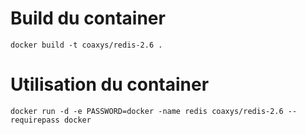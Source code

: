 Build du container
==================
```
docker build -t coaxys/redis-2.6 .
```

Utilisation du container
========================
```
docker run -d -e PASSWORD=docker -name redis coaxys/redis-2.6 --requirepass docker
```
